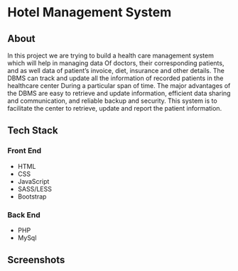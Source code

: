 # Hotel Management System

## About
  In this project we are trying to build a health care management system which will help in managing data
Of doctors, their corresponding patients, and as well data of patient’s invoice, diet, insurance and other details. The DBMS can track and update all the information of recorded patients in the healthcare center
During a particular span of time. The major advantages of the DBMS are easy to retrieve and update information, efficient data sharing and communication, and reliable backup and security. This system is to facilitate the center to retrieve, update and report the patient information. 

## Tech Stack

### **Front End**
- HTML
- CSS
- JavaScript
- SASS/LESS
- Bootstrap

### **Back End**
- PHP
- MySql

## **Screenshots**
